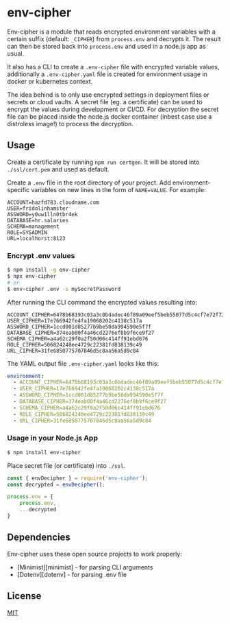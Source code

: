 # env-cipher

Env-cipher is a module that reads encrypted environment variables with a certain suffix (default: `_CIPHER`) from `process.env` and decrypts it. The result can then be stored back into `process.env` and used in a node.js app as usual.

It also has a CLI to create a `.env-cipher` file with encrypted variable values, additionally a `.env-cipher.yaml` file is created for environment usage in docker or kubernetes context.

The idea behind is to only use encrypted settings in deployment files or secrets or cloud vaults. A secret file (eg. a certificate) can be used to encrypt the values during development or CI/CD. For decryption the secret file can be placed inside the node.js docker container (inbest case use a distroless image!) to process the decryption.

## Usage

Create a certificate by running `npm run certgen`. It will be stored into `./ssl/cert.pem` and used as default.

Create a `.env` file in the root directory of your project. Add environment-specific variables on new lines in the form of `NAME=VALUE`. For example:

```dosini
ACCOUNT=hazfd783.cloudname.com
USER=fridolinhamster
ASSWORD=y0uw1lln0tbr4ek
DATABASE=hr.salaries
SCHEMA=management
ROLE=SYSADMIN
URL=localhorst:8123
```
### Encrypt .env values

```bash
$ npm install -g env-cipher
$ npx env-cipher
# or
$ env-cipher .env -s mySecretPassword

```

After running the CLI command the encrypted values resulting into:
```dosini
ACCOUNT_CIPHER=6478b68193c03a3c0bdadec46f89a09eef5beb55077d5c4cf7e72f733d3d75b4
USER_CIPHER=17e766942fe4fa19068202c4138c517a
ASSWORD_CIPHER=1ccd001d85277b9be50da994590e5f7f
DATABASE_CIPHER=374eab00f4a46cd2276ef8b9f6ce9f27
SCHEMA_CIPHER=a4a62c29f0a2f50d06c414ff91ebd676
ROLE_CIPHER=506824248ee4729c22381fd838139c49
URL_CIPHER=31fe6850775707846d5c8aa56a5d9c84
```
The YAML output file `.env-cipher.yaml` looks like this:
```yaml
environment:
  - ACCOUNT_CIPHER=6478b68193c03a3c0bdadec46f89a09eef5beb55077d5c4cf7e72f733d3d75b4
  - USER_CIPHER=17e766942fe4fa19068202c4138c517a
  - ASSWORD_CIPHER=1ccd001d85277b9be50da994590e5f7f
  - DATABASE_CIPHER=374eab00f4a46cd2276ef8b9f6ce9f27
  - SCHEMA_CIPHER=a4a62c29f0a2f50d06c414ff91ebd676
  - ROLE_CIPHER=506824248ee4729c22381fd838139c49
  - URL_CIPHER=31fe6850775707846d5c8aa56a5d9c84
```

### Usage in your Node.js App

```bash
$ npm install env-cipher
```

Place secret file (or certificate) into `./ssl`.

```javascript
const { envDecipher } = require('env-cipher');
const decrypted = envDecipher();

process.env = {
    process.env,
    ...decrypted
}
```

## Dependencies

Env-cipher uses these open source projects to work properly:

* [Minimist][minimist] - for parsing CLI arguments
* [Dotenv][dotenv] - for parsing .env file

## License

[MIT](LICENSE)
